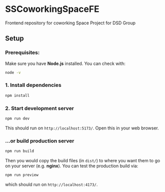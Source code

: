 # SSCoworkingSpaceFE

Frontend repository for coworking Space Project for DSD Group

## Setup
### Prerequisites:
Make sure you have **Node.js** installed. You can check with:
```bash
node -v
```

### 1. Install dependencies
```bash
npm install
```
### 2. Start development server
```bash
npm run dev
```
This should run on ``http://localhost:5173/``. Open this in your web browser.
### ...or build production server
```bash
npm run build
```
Then you would copy the build files (in ``dist/``) to where you want them to go on your server (e.g. **nginx**). You can test the production build via:
```bash
npm run preview
```
which should run on ``http://localhost:4173/``.
